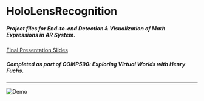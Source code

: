 # HoloLensRecognition
##### Project files for *End-to-end Detection & Visualization of Math Expressions in AR System*. 
[Final Presentation Slides](https://docs.google.com/presentation/d/1KWAsIZi9pAkUHzN-lfM9JT1vxZ9pp_INDFsZa68Rlls/edit?usp=sharing)
##### Completed as part of COMP590: Exploring Virtual Worlds with Henry Fuchs. 
---
![Demo](https://ibb.co/eOVFvQ)

